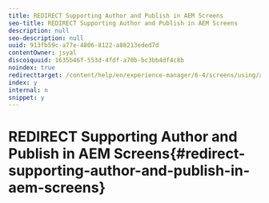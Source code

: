 ```yaml
---
title: REDIRECT Supporting Author and Publish in AEM Screens
seo-title: REDIRECT Supporting Author and Publish in AEM Screens
description: null
seo-description: null
uuid: 913fb59c-a77e-4806-8122-a88213eded7d
contentOwner: jsyal
discoiquuid: 1635b46f-553d-4fdf-a70b-bc3bb4df4c8b
noindex: true
redirecttarget: /content/help/en/experience-manager/6-4/screens/using/author-and-publish
index: y
internal: n
snippet: y
---
```


# REDIRECT Supporting Author and Publish in AEM Screens{#redirect-supporting-author-and-publish-in-aem-screens}

